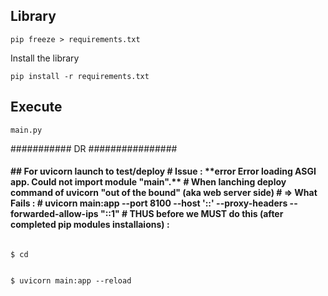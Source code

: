 ## Library

```
pip freeze > requirements.txt
```

Install the library

```
pip install -r requirements.txt
```

## Execute

```
main.py
```

###########  DR    ################
<h4>
## For uvicorn launch to test/deploy
# Issue : **error Error loading ASGI app. Could not import module "main".**
# When lanching deploy command of uvicorn "out of the bound" (aka web server side)
# => What Fails : 
#  uvicorn main:app --port 8100 --host '::' --proxy-headers --forwarded-allow-ips "::1"
# THUS before we MUST do this (after completed pip modules installaions) :
</h4>
<code>
$ cd <source directory of clone>

$ uvicorn main:app --reload
</code>

